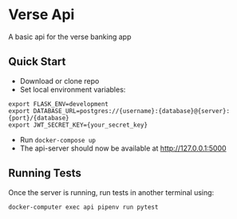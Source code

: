 # Verse Api
A basic api for the verse banking app

## Quick Start
- Download or clone repo
- Set local environment variables:
```
export FLASK_ENV=development
export DATABASE_URL=postgres://{username}:{database}@{server}:{port}/{database}
export JWT_SECRET_KEY={your_secret_key}
```
- Run `docker-compose up` 
- The api-server should now be available at http://127.0.0.1:5000

## Running Tests
Once the server is running, run tests in another terminal using:
```
docker-computer exec api pipenv run pytest
```
